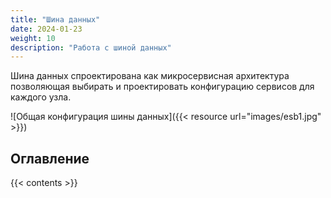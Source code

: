 ```yaml
---
title: "Шина данных"
date: 2024-01-23
weight: 10
description: "Работа с шиной данных"
---
```


Шина данных спроектирована как микросервисная архитектура позволяющая выбирать и проектировать конфигурацию сервисов для каждого узла.

![Общая конфигурация шины данных]({{< resource url="images/esb1.jpg" >}})

## Оглавление

{{< contents >}}
